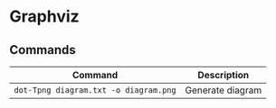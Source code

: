 # Graphviz

## Commands
Command | Description
--|--
`dot-Tpng diagram.txt -o diagram.png` | Generate diagram
